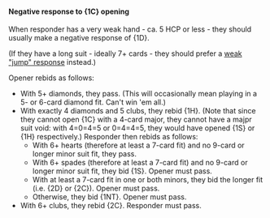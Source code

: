 #### <a name="Negative_response_to_1C_opening"> Negative response to {1C} opening

When responder has a very weak hand - ca. 5 HCP or less - they should usually make a negative response of {1D}.

(If they have a long suit - ideally 7+ cards - they should prefer a [weak "jump" response](#Weak_jump_responses_to_1C_opening) instead.)

Opener rebids as follows:

- With 5+ diamonds, they pass. (This will occasionally mean playing in a 5- or 6-card diamond fit. Can't win 'em all.)
- With exactly 4 diamonds and 5 clubs, they rebid {1H}. (Note that since they cannot open {1C} with a 4-card major, they cannot have a majpr suit void: with 4=0=4=5 or 0=4=4=5, they would have opened {1S} or {1H} respectively.) Responder then rebids as follows:
    - With 6+ hearts (therefore at least a 7-card fit) and no 9-card or longer minor suit fit, they pass.
    - With 6+ spades (therefore at least a 7-card fit) and no 9-card or longer minor suit fit, they bid {1S}. Opener must pass.
    - With at least a 7-card fit in one or both minors, they bid the longer fit (i.e. {2D} or {2C}). Opener must pass.
    - Otherwise, they bid {1NT}. Opener must pass.
- With 6+ clubs, they rebid {2C}. Responder must pass.
